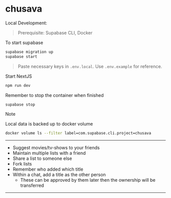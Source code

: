 # chusava

Local Development:

> Prerequisite: Supabase CLI, Docker

To start supabase

```bash
supabase migration up
supabase start
```

> Paste necessary keys in `.env.local`. Use `.env.example` for reference.

Start NextJS

```bash
npm run dev
```

Remember to stop the container when finished

```bash
supabase stop
```

> [!NOTE]
> Local data is backed up to docker volume
>
> ```bash
> docker volume ls --filter label=com.supabase.cli.project=chusava
> ```

***

- Suggest movies/tv-shows to your friends
- Maintain multiple lists with a friend
- Share a list to someone else
- Fork lists
- Remember who added which title
- Within a chat, add a title as the other person
  - These can be approved by them later then the ownership will be transferred

***
